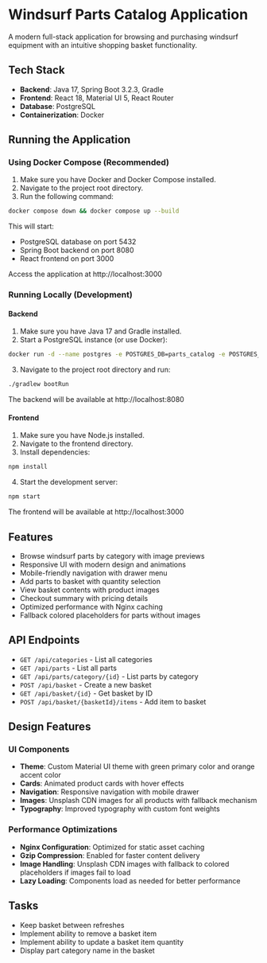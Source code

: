# Windsurf Parts Catalog Application

A modern full-stack application for browsing and purchasing windsurf equipment with an intuitive shopping basket functionality.

## Tech Stack

- **Backend**: Java 17, Spring Boot 3.2.3, Gradle
- **Frontend**: React 18, Material UI 5, React Router
- **Database**: PostgreSQL
- **Containerization**: Docker

## Running the Application

### Using Docker Compose (Recommended)

1. Make sure you have Docker and Docker Compose installed.
2. Navigate to the project root directory.
3. Run the following command:

```bash
docker compose down && docker compose up --build
```

This will start:
- PostgreSQL database on port 5432
- Spring Boot backend on port 8080
- React frontend on port 3000

Access the application at http://localhost:3000

### Running Locally (Development)

#### Backend

1. Make sure you have Java 17 and Gradle installed.
2. Start a PostgreSQL instance (or use Docker):

```bash
docker run -d --name postgres -e POSTGRES_DB=parts_catalog -e POSTGRES_USER=postgres -e POSTGRES_PASSWORD=postgres -p 5432:5432 postgres:15-alpine
```

3. Navigate to the project root directory and run:

```bash
./gradlew bootRun
```

The backend will be available at http://localhost:8080

#### Frontend

1. Make sure you have Node.js installed.
2. Navigate to the frontend directory.
3. Install dependencies:

```bash
npm install
```

4. Start the development server:

```bash
npm start
```

The frontend will be available at http://localhost:3000

## Features

- Browse windsurf parts by category with image previews
- Responsive UI with modern design and animations
- Mobile-friendly navigation with drawer menu
- Add parts to basket with quantity selection
- View basket contents with product images
- Checkout summary with pricing details
- Optimized performance with Nginx caching
- Fallback colored placeholders for parts without images

## API Endpoints

- `GET /api/categories` - List all categories
- `GET /api/parts` - List all parts
- `GET /api/parts/category/{id}` - List parts by category
- `POST /api/basket` - Create a new basket
- `GET /api/basket/{id}` - Get basket by ID
- `POST /api/basket/{basketId}/items` - Add item to basket

## Design Features

### UI Components
- **Theme**: Custom Material UI theme with green primary color and orange accent color
- **Cards**: Animated product cards with hover effects
- **Navigation**: Responsive navigation with mobile drawer
- **Images**: Unsplash CDN images for all products with fallback mechanism
- **Typography**: Improved typography with custom font weights

### Performance Optimizations
- **Nginx Configuration**: Optimized for static asset caching
- **Gzip Compression**: Enabled for faster content delivery
- **Image Handling**: Unsplash CDN images with fallback to colored placeholders if images fail to load
- **Lazy Loading**: Components load as needed for better performance

## Tasks
- Keep basket between refreshes
- Implement ability to remove a basket item
- Implement ability to update a basket item quantity
- Display part category name in the basket 